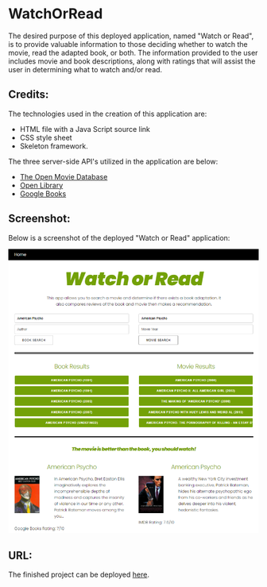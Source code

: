 # WatchOrRead

The desired purpose of this deployed application, named "Watch or Read", is to provide valuable information to those deciding whether to watch the movie, read the adapted book, or both.  The information provided to the user includes movie and book descriptions, along with ratings that will assist the user in determining what to watch and/or read.  

## Credits:
The technologies used in the creation of this application are:

* HTML file with a Java Script source link
* CSS style sheet
* Skeleton framework.

The three server-side API's utilized in the application are below:

* [The Open Movie Database](http://www.omdbapi.com/) 
* [Open Library](https://openlibrary.org/developers/api)
* [Google Books](https://books.google.com/books/about/Web_Service_APIs)

## Screenshot:
Below is a screenshot of the deployed "Watch or Read" application:

![WatchOrRead](./assets/watchOrRead.PNG)

## URL:
The finished project can be deployed [here](https://breakfastitem.github.io/WatchOrRead/).